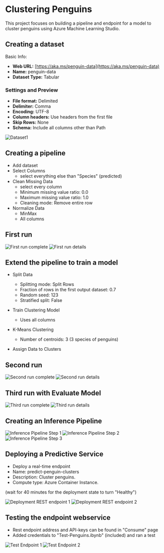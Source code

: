 # Clustering Penguins

This project focuses on building a pipeline and endpoint for a model to cluster penguins using Azure Machine Learning Studio.

## Creating a dataset

Basic Info:

- **Web URL:** [https://aka.ms/penguin-data](https://aka.ms/penguin-data)
- **Name:** penguin-data
- **Dataset Type:** Tabular

### Settings and Preview

- **File format:** Delimited
- **Delimiter:** Comma
- **Encoding:** UTF-8
- **Column headers:** Use headers from the first file
- **Skip Rows:** None
- **Schema:** Include all columns other than Path

![Dataset1](images/dataset1.png)

## Creating a pipeline

- Add dataset
- Select Columns
  - select everything else than "Species" (predicted)
- Clean Missing Data
  - select every column
  - Minimum missing value ratio: 0.0
  - Maximum missing value ratio: 1.0
  - Cleaning mode: Remove entire row
- Normalize Data
  - MinMax
  - All columns

## First run

![First run complete](images/firsruncomplete.png)
![First run details](images/firstruncomplete2.png)

## Extend the pipeline to train a model

- Split Data
  - Splitting mode: Split Rows
  - Fraction of rows in the first output dataset: 0.7
  - Random seed: 123
  - Stratified split: False

- Train Clustering Model
  - Uses all columns

- K-Means Clustering
  - Number of centroids: 3 (3 species of penguins)

- Assign Data to Clusters

## Second run

![Second run complete](images/secondruncomplete1.png)
![Second run details](images/secondruncomplete2.png)

## Third run with Evaluate Model

![Third run complete](images/thirdruncomplete1.png)
![Third run details](images/thirdruncomplete2.png)

## Creating an Inference Pipeline

![Inference Pipeline Step 1](images/inferencepipeline1.png)
![Inference Pipeline Step 2](images/inferencepipeline2.png)
![Inference Pipeline Step 3](images/inferencepipeline3.png)

## Deploying a Predictive Service

- Deploy a real-time endpoint
- Name: predict-penguin-clusters
- Description: Cluster penguins.
- Compute type: Azure Container Instance.

(wait for 40 minutes for the deployment state to turn "Healthy")

![Deployment REST endpoint 1](images/rest1.png)
![Deployment REST endpoint 2](images/rest2.png)

## Testing the endpoint webservice

- Rest endpoint address and API-keys can be found in "Consume" page
- Added credentials to "Test-Penguins.ibynb" (included) and ran a test

![Test Endpoint 1](images/test1.png)
![Test Endpoint 2](images/test2.png)
